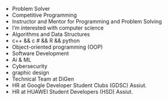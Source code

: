 - Problem Solver 
- Competitive Programming
- Instructor and Mentor for Programming and Problem Solving
- I’m interested with computer science
- Algorithms and Data Structures
- c++ && c # && R && python
- Object-oriented programming (OOP)
- Software Development
- Ai & ML
- Cybersecurity
- graphic design
- Technical Team at DiGen
- HR at Google Developer Student Clubs (GDSC) Assiut.
- HR at HUAWEI Student Developers (HSD) Assiut.
